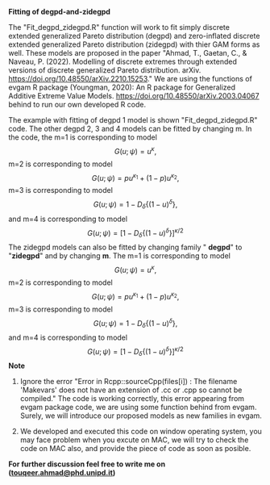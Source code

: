 **Fitting of degpd-and-zidegpd**

The "Fit_degpd_zidegpd.R" function will work to fit simply discrete extended generalized Pareto distribution (degpd) and zero-inflated discrete extended generalized Pareto distribution (zidegpd) with thier GAM forms as well. These models are proposed in the paper "Ahmad, T., Gaetan, C., & Naveau, P. (2022). Modelling of discrete extremes through extended versions of discrete generalized Pareto distribution. arXiv. https://doi.org/10.48550/arXiv.2210.15253." We are using the functions of evgam R package (Youngman, 2020): An R package for Generalized Additive Extreme Value Models. 
https://doi.org/10.48550/arXiv.2003.04067 behind to run our own developed R code.

The example with fitting of degpd 1 model is shown "Fit_degpd_zidegpd.R" code. The other degpd 2, 3 and 4 models can be fitted by changing m. In the code, the m=1 is corresponding to model $$G\left(u; \psi\right)={u}^{\kappa},$$
m=2 is corresponding to model
$$G\left(u;\psi\right)= p{u}^{\kappa_1} + \left(1-p\right){u}^{\kappa_2},$$
m=3 is corresponding to model
$$G\left(u;\psi\right)=1-D_{\delta}\{\left(1-u\right)^{\delta}\},$$
and m=4 is corresponding to model
$$G\left(u;\psi\right)=\left[1-D_{\delta}\{(1-u)^{\delta}\}\right]^{\kappa/2}$$
The zidegpd models can also be fitted by changing family " **degpd**" to "**zidegpd**" and by changing **m**. The m=1 is corresponding to model $$G\left(u; \psi\right)={u}^{\kappa},$$
m=2 is corresponding to model
$$G\left(u;\psi\right)= p{u}^{\kappa_1} + \left(1-p\right){u}^{\kappa_2},$$
m=3 is corresponding to model
$$G\left(u;\psi\right)=1-D_{\delta}\{\left(1-u\right)^{\delta}\},$$
and m=4 is corresponding to model
$$G\left(u;\psi\right)=\left[1-D_{\delta}\{(1-u)^{\delta}\}\right]^{\kappa/2}$$
**Note** 
1. Ignore the error
"Error in Rcpp::sourceCpp(files[i]) : 
  The filename 'Makevars' does not have an extension of .cc or .cpp so cannot be compiled." The code is working correctly, this error appearing from evgam package code, we are using some function behind from evgam. Surely, we will introduce our proposed models as new families in evgam.
  
2. We developed and executed this code on window operating system, you may face problem when you excute on MAC, we will try to check the code on MAC also, and provide the piece of code as soon as posible.    

**For further discussion feel free to write me on (touqeer.ahmad@phd.unipd.it)**
 

